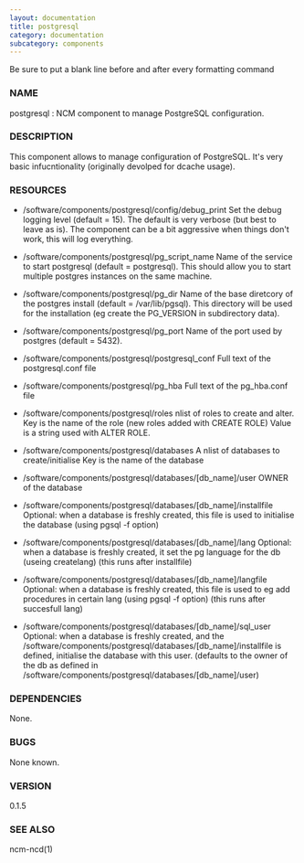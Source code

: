 ```yaml
---
layout: documentation
title: postgresql
category: documentation
subcategory: components
---
```

Be sure to put a blank line before and after every formatting command

### NAME

postgresql : NCM component to manage PostgreSQL configuration.

### DESCRIPTION

This component allows to manage configuration of PostgreSQL.
It's very basic infucntionality (originally devolped for dcache usage). 

### RESOURCES

- /software/components/postgresql/config/debug\_print
Set the debug logging level (default = 15). The default is very verbose (but best to leave as is). 
The component can be a bit aggressive when things don't work, this will log everything. 
- /software/components/postgresql/pg\_script\_name
Name of the service to start postgresql (default = postgresql). 
This should allow you to start multiple postgres instances on the same machine.
- /software/components/postgresql/pg\_dir
Name of the base diretcory of the postgres install (default = /var/lib/pgsql). 
This directory will be used for the installation (eg create the PG\_VERSION in subdirectory data).
- /software/components/postgresql/pg\_port
Name of the port used by postgres (default = 5432).
- /software/components/postgresql/postgresql\_conf
Full text of the postgresql.conf file
- /software/components/postgresql/pg\_hba
Full text of the pg\_hba.conf file
- /software/components/postgresql/roles
nlist of roles to create and alter. 
Key is the name of the role (new roles added with CREATE ROLE)
Value is a string used with ALTER ROLE.
- /software/components/postgresql/databases
A nlist of databases to create/initialise
Key is the name of the database
- /software/components/postgresql/databases/\[db\_name\]/user
OWNER of the database
- /software/components/postgresql/databases/\[db\_name\]/installfile
Optional: when a database is freshly created, this file is used to initialise the database (using pgsql -f option) 
- /software/components/postgresql/databases/\[db\_name\]/lang
Optional: when a database is freshly created, it set the pg language for the db (useing createlang) (this runs after installfile) 
- /software/components/postgresql/databases/\[db\_name\]/langfile
Optional: when a database is freshly created, this file is used to eg add procedures in certain lang (using pgsql -f option) (this runs after succesfull lang) 

- /software/components/postgresql/databases/\[db\_name\]/sql\_user
Optional: when a database is freshly created, and the /software/components/postgresql/databases/\[db\_name\]/installfile is defined, initialise the database with this user. 
(defaults to the owner of the db as defined in /software/components/postgresql/databases/\[db\_name\]/user)

### DEPENDENCIES

None.

### BUGS

None known.



### VERSION

0.1.5

### SEE ALSO

ncm-ncd(1)
